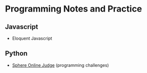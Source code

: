 # Programming Notes and Practice

## Javascript

* Eloquent Javascript

## Python


* [Sphere Online Judge][1] (programming challenges)

[1]: http://www.spoj.com/users/treerock/
